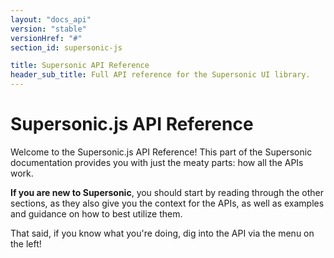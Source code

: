 ```yaml
---
layout: "docs_api"
version: "stable"
versionHref: "#"
section_id: supersonic-js

title: Supersonic API Reference
header_sub_title: Full API reference for the Supersonic UI library.
---
```


# Supersonic.js API Reference

Welcome to the Supersonic.js API Reference! This part of the Supersonic documentation provides you with just the meaty parts: how all the APIs work.

**If you are new to Supersonic**, you should start by reading through the other sections, as they also give you the context for the APIs, as well as examples and guidance on how to best utilize them.

That said, if you know what you're doing, dig into the API via the menu on the left!